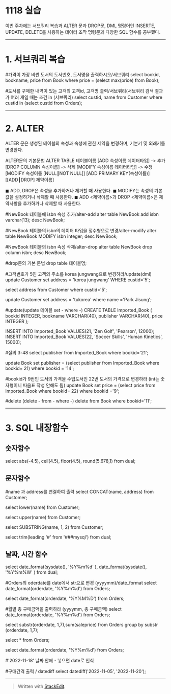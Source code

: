# 1118 실습

이번 주차에는 서브쿼리 복습과 ALTER 문과 DROP문,  DML 명령어인 INSERTE, UPDATE, DELETE를 사용하는 데이터 조작 명령문과 다양한 SQL 함수를 공부했다.  


---

# 1. 서브쿼리 복습

#가격이 가장 비싼 도서의 도서번호, 도서명을 출력하시오/서브쿼리
select bookid, bookname, price
from Book
where price = (select max(price) from Book);

#도서를 구매한 내역이 있는 고객의 고객id, 고객명 출력/서브쿼리(서브쿼리 검색 결과가 여러 개일 때는 조건 in (서브쿼리)
select custid, name
from Customer
where custid in (select custid from Orders);

---

# 2. ALTER

ALTER 문은 생성된 테이블의 속성과 속성에 관한 제약을 변경하며, 기본키 및 외래키를 변경한다. 

ALTER문의 기본문법
ALTER TABLE 테이블이름 
[ADD 속성이름 데이터타입] -> 추가
[DROP COLUMN 속성이름] -> 삭제
[MODIFY 속성이름 데이터타입] -> 수정
[MODIFY 속성이름 [NULL┃NOT NULL]] 
[ADD PRIMARY KEY(속성이름)] 
[[ADD┃DROP] 제약이름]

◼ ADD, DROP은 속성을 추가하거나 제거할 때 사용한다.
◼ MODIFY는 속성의 기본값을 설정하거나 삭제할 때 사용한다.
◼ ADD <제약이름>과 DROP <제약이름>은 제약사항을 추가하거나 삭제할 때 사용한다.

#NewBook 테이블에 isbn 속성 추가/alter-add
alter table NewBook add isbn varchar(13);
desc  NewBook;

#NewBook 테이블의 isbn의 데이터 타입을 정수형으로 변경/alter-modify
alter table NewBook MODIFY isbn integer;
desc NewBook;

#NewBook 테이블의 isbn 속성 삭제/alter-drop
alter table NewBook drop column isbn;
desc NewBook;

#drop문의 기본 문법 
drop table 테이블명;

#고객번호가 5인 고객의 주소를 korea jungwang으로 변경하라/update(dml)
update Customer
set address = 'korea jungwang'
WHERE custid='5';

select address
from Customer
where  custid='5';

update Customer
set address = 'tukorea'
where name ='Park Jisung';

#update(update 테이블 set - where -)
CREATE TABLE Imported_Book (
  bookid      INTEGER,
  bookname    VARCHAR(40),
  publisher   VARCHAR(40),
  price       INTEGER 
);

INSERT INTO Imported_Book VALUES(21, 'Zen Golf', 'Pearson', 12000);
INSERT INTO Imported_Book VALUES(22, 'Soccer Skills', 'Human Kinetics', 15000);

#질의 3-48
select publisher from Imported_Book where bookid='21';

update Book
set publisher = (select publisher from Imported_Book where bookid= 21)
where bookid = '14';

#bookid가 9번인 도서의 가격을 수입도서인 22번 도서의 가격으로 변경하라 (int는 숫자형이니 따옴표 작성 안해도 됨)
update Book
set price = (select price from Imported_Book where bookid= 22)
where bookid ='9';

#delete (delete - from - where -)
delete from Book where bookid='11';

---

# 3. SQL 내장함수 


## 숫자함수 
select abs(-4.5), ceil(4.5), floor(4.5), round(5.678,1)
from dual;


## 문자함수
#name 과 address를 연결하여 출력
select CONCAT(name, address)
from Customer;

select lower(name)
from Customer;

select upper(name)
from Customer;

select SUBSTRING(name, 1, 2) 
from Customer;

select trim(leading '#' from '###mysql') from dual;


## 날짜, 시간 함수 
select date_format(sysdate(), '%Y%m%d' ), 
date_format(sysdate(), '%Y%m%W' ) 
from dual;

#Orders의 oderdate를 date에서 str으로 변경 (yyyymm)/date_format
select date_format(orderdate, '%Y%m%d')
from Orders;

select date_format(orderdate, '%Y%M%D')
from Orders;

#월별 총 구매금액을 출력하라 (yyyymm, 총 구매금액)
select date_format(orderdate, '%Y%m%d')
from Orders;

select substr(orderdate, 1,7),sum(saleprice)
from Orders
group by substr (orderdate, 1,7);

select *
from Orders;


select date_format(orderdate, '%Y%m%d')
from Orders;

#'2022-11-18' 날짜 안에 - 넣으면 date로 인식

#구매간격 출력 / datediff
select datediff('2022-11-05', '2022-11-20');

---
 
> Written with [StackEdit](https://stackedit.io/).
<!--stackedit_data:
eyJoaXN0b3J5IjpbLTIwMTQ2NTgwMTEsMTE0MTg1MzE5NCwxNz
MyNDI5ODAzXX0=
-->